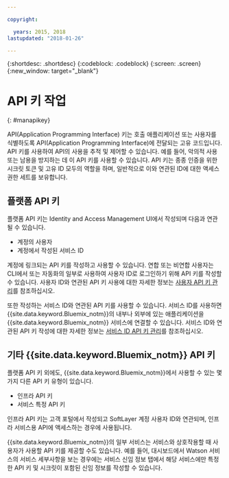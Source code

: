 ```yaml
---

copyright:

  years: 2015, 2018
lastupdated: "2018-01-26"

---
```


{:shortdesc: .shortdesc}
{:codeblock: .codeblock}
{:screen: .screen}
{:new_window: target="_blank"}

# API 키 작업
{: #manapikey}

API(Application Programming Interface) 키는 호출 애플리케이션 또는 사용자를 식별하도록 API(Application Programming Interface)에 전달되는 고유 코드입니다.  API 키를 사용하여 API의 사용을 추적 및 제어할 수 있습니다. 예를 들어, 악의적 사용 또는 남용을 방지하는 데 이 API 키를 사용할 수 있습니다. API 키는 종종 인증을 위한 시크릿 토큰 및 고유 ID 모두의 역할을 하며, 일반적으로 이와 연관된 ID에 대한 액세스 권한 세트를 보유합니다.

## 플랫폼 API 키

플랫폼 API 키는 Identity and Access Management UI에서 작성되며 다음과 연관될 수 있습니다.

* 계정의 사용자
* 계정에서 작성된 서비스 ID

계정에 링크되는 API 키를 작성하고 사용할 수 있습니다. 연합 또는 비연합 사용자는 CLI에서 또는 자동화의 일부로 사용하여 사용자 ID로 로그인하기 위해 API 키를 작성할 수 있습니다. 사용자 ID와 연관된 API 키 사용에 대한 자세한 정보는 [사용자 API 키 관리](userid_keys.html)를 참조하십시오.

또한 작성하는 서비스 ID와 연관된 API 키를 사용할 수 있습니다. 서비스 ID를 사용하면 {{site.data.keyword.Bluemix_notm}}의 내부나 외부에 있는 애플리케이션을 {{site.data.keyword.Bluemix_notm}} 서비스에 연결할 수 있습니다. 서비스 ID와 연관된 API 키 작성에 대한 자세한 정보는 [서비스 ID API 키 관리](serviceid_keys.html)를 참조하십시오.

## 기타 {{site.data.keyword.Bluemix_notm}} API 키

플랫폼 API 키 외에도, {{site.data.keyword.Bluemix_notm}}에서 사용할 수 있는 몇 가지 다른 API 키 유형이 있습니다.

* 인프라 API 키
* 서비스 특정 API 키

인프라 API 키는 고객 포털에서 작성되고 SoftLayer 계정 사용자 ID와 연관되며, 인프라 서비스용 API에 액세스하는 경우에 사용됩니다.

{{site.data.keyword.Bluemix_notm}}의 일부 서비스는 서비스와 상호작용할 때 사용자가 사용할 API 키를 제공할 수도 있습니다. 예를 들어, 대시보드에서 Watson 서비스의 서비스 세부사항을 보는 경우에는 서비스 신임 정보 탭에서 해당 서비스에만 특정한 API 키 및 시크릿이 포함된 신임 정보를 작성할 수 있습니다.

